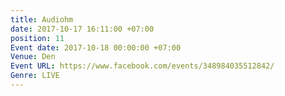 ```yaml
---
title: Audiohm
date: 2017-10-17 16:11:00 +07:00
position: 11
Event date: 2017-10-18 00:00:00 +07:00
Venue: Den
Event URL: https://www.facebook.com/events/348984035512842/
Genre: LIVE
---
```


